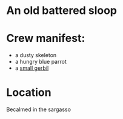 # An old battered sloop

# Crew manifest:
* a dusty skeleton
* a hungry blue parrot
* a [small gerbil](./gerbil.md)

# Location
Becalmed in the sargasso

